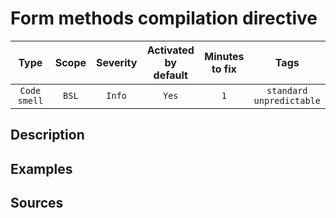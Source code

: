 # Form methods compilation directive

| Type | Scope | Severity | Activated<br/>by default | Minutes<br/>to fix | Tags |
| :-: | :-: | :-: | :-: | :-: | :-: |
| `Code smell` | `BSL` | `Info` | `Yes` | `1` | `standard`<br/>`unpredictable` |

<!-- Блоки выше заполняются автоматически, не трогать -->
## Description

## Examples

## Sources


